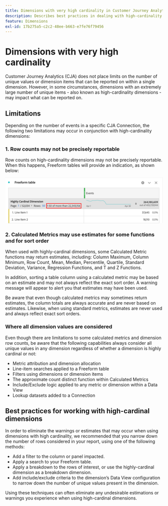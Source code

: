```yaml
---
title: Dimensions with very high cardinality in Customer Journey Analytics
description: Describes best practices in dealing with high-cardinality dimensions in Customer Journey Analytics
feature: Dimensions
exl-id: 17b275a5-c2c2-48ee-b663-e7fe76f79456
---
```

# Dimensions with very high cardinality

Customer Journey Analytics (CJA) does not place limits on the number of unique values or dimension items that can be reported on within a single dimension. However, in some circumstances, dimensions with an extremely large number of unique items - also known as high-cardinality dimensions - may impact what can be reported on. 

## Limitations

Depending on the number of events in a specific CJA Connection, the following two limitations may occur in conjunction with high-cardinality dimensions: 

### 1. Row counts may not be precisely reportable

Row counts on high-cardinality dimensions may not be precisely reportable. When this happens, Freeform tables will provide an indication, as shown below:

   ![](assets/high-cardinality.png)

### 2. Calculated Metrics may use estimates for some functions and for sort order

When used with highly-cardinal dimensions, some Calculated Metric functions may return estimates, including: Column Maximum, Column Minimum, Row Count, Mean, Median, Percentile, Quartile, Standard Deviation, Variance, Regression Functions, and T and Z Functions. 

In addition, sorting a table column using a calculated metric may be based on an estimate and may not always reflect the exact sort order. A warning message will appear to alert you that estimates may have been used.

Be aware that even though calculated metrics may sometimes return estimates, the column totals are always accurate and are never based on estimates. Likewise, when using standard metrics, estimates are never used and always reflect exact sort orders.

### Where all dimension values are considered

Even though there are limitations to some calculated metrics and dimension row counts, be aware that the following capabilities always consider all unique values in any dimension regardless of whether a dimension is highly cardinal or not:

* Metric attribution and dimension allocation
* Line-item searches applied to a Freeform table
* Filters using dimensions or dimension items
* The approximate count distinct function within Calculated Metrics
* Include/Exclude logic applied to any metric or dimension within a Data View
* Lookup datasets added to a Connection

## Best practices for working with high-cardinal dimensions

In order to eliminate the warnings or estimates that may occur when using dimensions with high cardinality, we recommended that you narrow down the number of rows considered in your report, using one of the following methods:

* Add a filter to the column or panel impacted.
* Apply a search to your Freeform table.
* Apply a breakdown to the rows of interest, or use the highly-cardinal dimension as a breakdown dimension.
* Add include/exclude criteria to the dimension’s Data View configuration to narrow down the number of unique values present in the dimension.

Using these techniques can often eliminate any undesirable estimations or warnings you experience when using high-cardinal dimensions.
